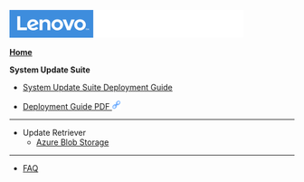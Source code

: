 ![Commercial Deployment Readiness Team](../img/cdrt.png)

[**Home**](/)

**System Update Suite**

- [System Update Suite Deployment Guide](su/su_dg.md)

- [Deployment Guide PDF ![ ](../img/link.png)](https://download.lenovo.com/cdrt/docs/DG-SystemUpdateSuite.pdf)

---
- Update Retriever
    - [Azure Blob Storage](su/ur_az_blob.md)
---

- [FAQ](su/system_update_faq.md)
